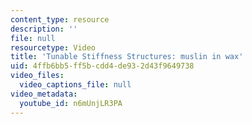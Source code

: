 ```yaml
---
content_type: resource
description: ''
file: null
resourcetype: Video
title: 'Tunable Stiffness Structures: muslin in wax'
uid: 4ffb6bb5-ff5b-cdd4-de93-2d43f9649738
video_files:
  video_captions_file: null
video_metadata:
  youtube_id: n6mUnjLR3PA
---
```

